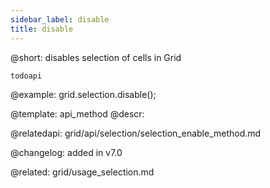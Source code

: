 ```yaml
---
sidebar_label: disable
title: disable
---          
```


@short: disables selection of cells in Grid

```todoapi ```

@example:
grid.selection.disable();

@template: api_method
@descr:

@relatedapi: 
grid/api/selection/selection_enable_method.md



@changelog:
added in v7.0

@related: grid/usage_selection.md
